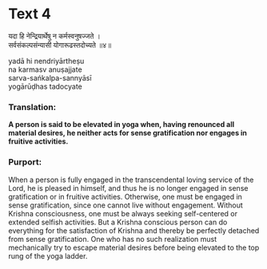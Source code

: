 # Text 4

यदा हि नेन्द्रियार्थेषु न कर्मस्वनुषज्जते ।  
सर्वसंकल्पसंन्यासी योगारूढस्तदोच्यते ॥४॥

yadā hi nendriyārtheṣu  
na karmasv anuṣajjate  
sarva-sańkalpa-sannyāsī  
yogārūḍhas tadocyate



### Translation:

**A person is said to be elevated in yoga when, having renounced all material desires, he neither acts for sense gratification nor engages in fruitive activities.**

### Purport:

When a person is fully engaged in the transcendental loving service of the Lord, he is pleased in himself, and thus he is no longer engaged in sense gratification or in fruitive activities. Otherwise, one must be engaged in sense gratification, since one cannot live without engagement. Without Krishna consciousness, one must be always seeking self-centered or extended selfish activities. But a Krishna conscious person can do everything for the satisfaction of Krishna and thereby be perfectly detached from sense gratification. One who has no such realization must mechanically try to escape material desires before being elevated to the top rung of the yoga ladder.